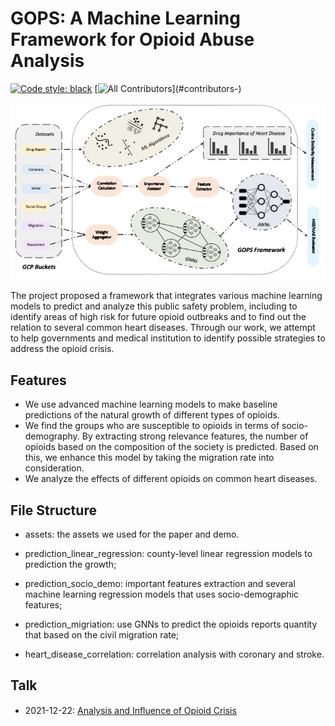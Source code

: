 # GOPS: A Machine Learning Framework for Opioid Abuse Analysis

[![Code style: black][black-badge]][black-link]
[![All Contributors](https://img.shields.io/badge/all_contributors-3-orange.svg?)](#contributors-)

![](./assets/Slide1.jpeg)

The project proposed a framework that integrates various machine learning models to predict and analyze this public safety problem, including to identify areas of high risk for future opioid outbreaks and to find out the relation to several common heart diseases. Through our work, we attempt to help governments and medical institution to identify possible strategies to address the opioid crisis.

## Features

- We use advanced machine learning models to make baseline predictions of the natural growth of different types of opioids.
- We find the groups who are susceptible to opioids in terms of socio-demography. By extracting strong relevance features, the number of opioids based on the composition of the society is predicted. Based on this, we enhance this model by taking the migration rate into consideration.
- We analyze the effects of different opioids on common heart diseases.

## File Structure

- assets: the assets we used for the paper and demo.

- prediction_linear_regression: county-level linear regression models to prediction the growth;

- prediction_socio_demo: important features extraction and several machine learning regression models that uses socio-demographic features;

- prediction_migriation: use GNNs to predict the opioids reports quantity that based on the civil migration rate;

- heart_disease_correlation: correlation analysis with coronary and stroke.

## Talk

- 2021-12-22: [Analysis and Inﬂuence of Opioid Crisis
](https://youtu.be/xQCiBp78hCs)

[black-badge]:              https://img.shields.io/badge/code%20style-black-000000.svg
[black-link]:               https://github.com/psf/black
